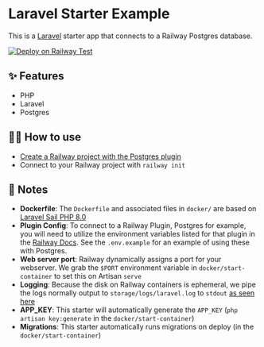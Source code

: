 # Laravel Starter Example

This is a [Laravel](https://laravel.com/) starter app that connects to a Railway Postgres database.

[![Deploy on Railway Test](https://railway.app/button.svg)](https://railway.app/new?template=https%3A%2F%2Fgithub.com%2Frailwayapp%2Fexamples%2Ftree%2Fmaster%2Fexamples%2Flaravel&plugins=postgresql)

## ✨ Features

- PHP
- Laravel
- Postgres

## 💁‍♀️ How to use

- [Create a Railway project with the Postgres plugin](https://railway.app/project?plugins=postgresql)
- Connect to your Railway project with `railway init` 

## 📝 Notes

 - **Dockerfile**: The `Dockerfile` and associated files in `docker/` are based on [Laravel Sail PHP 8.0](https://github.com/laravel/sail/tree/1.x/runtimes/8.0)
 - **Plugin Config**: To connect to a Railway Plugin, Postgres for example, you will need to utilize the environment variables listed for that plugin in the [Railway Docs](https://docs.railway.app/). 
                      See the `.env.example` for an example of using these with Postgres.  
 - **Web server port**: Railway dynamically assigns a port for your webserver. We grab the `$PORT` environment variable in `docker/start-container` to set this on Artisan `serve`
 - **Logging**: Because the disk on Railway containers is ephemeral, we pipe the logs normally output to `storage/logs/laravel.log` to `stdout` [as seen here](https://github.com/sorrell/railavel/commit/2802b8c5032a13a601a903276ee2181678009f67)
 - **APP_KEY**: This starter will automatically generate the `APP_KEY` (`php artisan key:generate` in the `docker/start-container`) 
 - **Migrations**: This starter automatically runs migrations on deploy (in the `docker/start-container`)